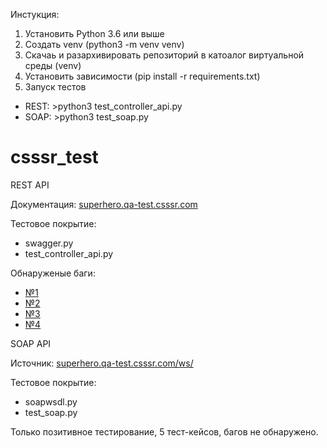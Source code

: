 Инстукция:

1. Установить Python 3.6 или выше
2. Создать venv (python3 -m venv venv)
3. Скачаь и разархивировать репозиторий в катоалог виртуальной среды (venv)
4. Установить зависимости (pip install -r requirements.txt)
5. Запуск  тестов 
* REST: >python3 test_controller_api.py
* SOAP: >python3 test_soap.py

# csssr_test

REST API

Документация: [superhero.qa-test.csssr.com](https://superhero.qa-test.csssr.com/swagger-ui.html#/superhero-controller)

Тестовое покрытие:

* swagger.py
* test_controller_api.py

Обнаруженые баги:

* [№1](https://github.com/alex-pancho/csssr_test/issues/1)
* [№2](https://github.com/alex-pancho/csssr_test/issues/2)
* [№3](https://github.com/alex-pancho/csssr_test/issues/3)
* [№4](https://github.com/alex-pancho/csssr_test/issues/4)

SOAP API

Источник: [superhero.qa-test.csssr.com/ws/](https://soap.qa-test.csssr.com/ws/soap.wsdl)

Тестовое покрытие:

* soapwsdl.py
* test_soap.py

Только позитивное тестирование, 5 тест-кейсов, багов не обнаружено.
